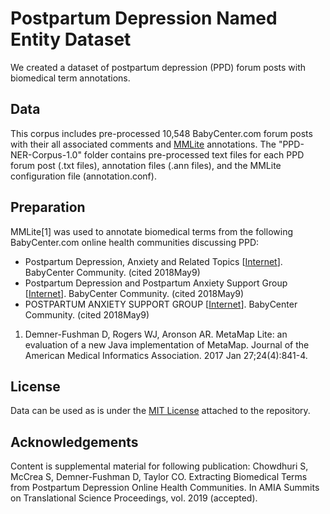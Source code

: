 # Postpartum Depression Named Entity Dataset

We created a dataset of postpartum depression (PPD) forum posts with biomedical term annotations. 

## Data
This corpus includes pre-processed 10,548 BabyCenter.com forum posts with their all associated comments and [MMLite](https://metamap.nlm.nih.gov/MetaMapLite.shtml) annotations. The "PPD-NER-Corpus-1.0" folder contains pre-processed text files for each PPD forum post (.txt files), annotation files (.ann files), and the MMLite configuration file (annotation.conf). 

## Preparation
MMLite[1] was used to annotate biomedical terms from the following BabyCenter.com online health communities discussing PPD:
* Postpartum Depression, Anxiety and Related Topics [[Internet](https://community.babycenter.com/groups/a15325)]. BabyCenter Community. (cited 2018May9)
* Postpartum Depression and Postpartum Anxiety Support Group [[Internet](https://community.babycenter.com/groups/a6742129)]. BabyCenter Community. (cited 2018May9)
* POSTPARTUM ANXIETY SUPPORT GROUP [[Internet](https://community.babycenter.com/groups/a6718921)]. BabyCenter Community. (cited 2018May9) 

1. Demner-Fushman D, Rogers WJ, Aronson AR. MetaMap Lite: an evaluation of a new Java implementation of MetaMap. Journal of the American Medical Informatics Association. 2017 Jan 27;24(4):841-4.

## License
Data can be used as is under the [MIT License](https://github.com/translational-informatics/ppd-named-entity-dataset/blob/master/LICENSE) attached to the repository.

## Acknowledgements
Content is supplemental material for following publication: Chowdhuri S, McCrea S, Demner-Fushman D, Taylor CO. Extracting Biomedical Terms from Postpartum Depression Online Health Communities. In AMIA Summits on Translational Science Proceedings, vol. 2019 (accepted).
